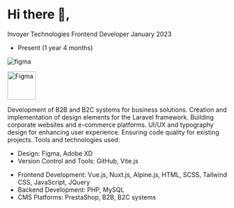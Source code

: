 # Hi there 👋, 
Invoyer Technologies
Frontend Developer
January 2023
- Present (1 year 4 months)

![figma](https://github.com/user-attachments/assets/fefbf984-8c3b-4482-924a-f48917deeaed)

<img width="64" alt="Figma" src="https://github.com/user-attachments/assets/fefbf984-8c3b-4482-924a-f48917deeaed"></p>

Development of B2B and B2C systems for business solutions.
Creation and implementation of design elements for the Laravel framework.
Building corporate websites and e-commerce platforms.
UI/UX and typography design for enhancing user experience.
Ensuring code quality for existing projects.
Tools and technologies used:

* Design: Figma, Adobe XD
* Version Control and Tools: GitHub, Vite.js
- Frontend Development: Vue.js, Nuxt.js, Alpine.js, HTML, SCSS, Tailwind CSS, JavaScript, JQuery
- Backend Development: PHP, MySQL
- CMS Platforms: PrestaShop, B2B, B2C systems

